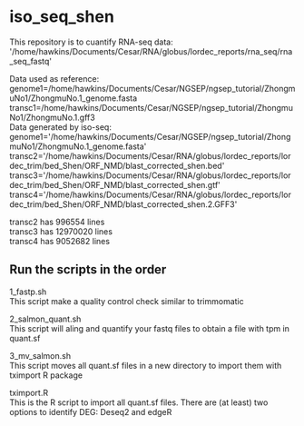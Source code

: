 # iso_seq_shen

This repository is to cuantify RNA-seq data: </br>
'/home/hawkins/Documents/Cesar/RNA/globus/lordec_reports/rna_seq/rna_seq_fastq' </br>

Data used as reference: </br>
genome1=/home/hawkins/Documents/Cesar/NGSEP/ngsep_tutorial/ZhongmuNo1/ZhongmuNo.1_genome.fasta </br>
transc1=/home/hawkins/Documents/Cesar/NGSEP/ngsep_tutorial/ZhongmuNo1/ZhongmuNo.1.gff3 </br>
Data generated by iso-seq: </br>
genome1='/home/hawkins/Documents/Cesar/NGSEP/ngsep_tutorial/ZhongmuNo1/ZhongmuNo.1_genome.fasta' </br>
transc2='/home/hawkins/Documents/Cesar/RNA/globus/lordec_reports/lordec_trim/bed_Shen/ORF_NMD/blast_corrected_shen.bed' </br>
transc3='/home/hawkins/Documents/Cesar/RNA/globus/lordec_reports/lordec_trim/bed_Shen/ORF_NMD/blast_corrected_shen.gtf' </br>
transc4='/home/hawkins/Documents/Cesar/RNA/globus/lordec_reports/lordec_trim/bed_Shen/ORF_NMD/blast_corrected_shen.2.GFF3' </br>

transc2 has 996554 lines </br>
transc3 has 12970020 lines </br>
transc4 has 9052682 lines  </br>

## Run the scripts in the order

1_fastp.sh </br>
This script make a quality control check similar to trimmomatic

2_salmon_quant.sh </br>
This script will aling and quantify your fastq files to obtain a file with tpm in quant.sf

3_mv_salmon.sh </br>
This script moves all quant.sf files in a new directory to import them with tximport R package

tximport.R </br>
This is the R script to import all quant.sf files. There are (at least) two options to identify DEG: Deseq2 and edgeR